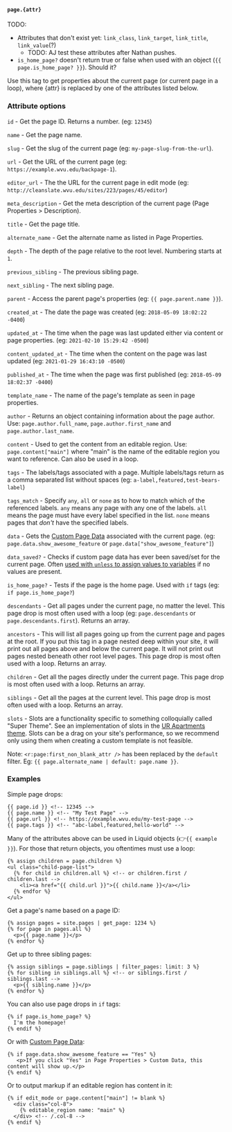 #### `page.{attr}`

TODO:

  * Attributes that don't exist yet: `link_class`, `link_target`, `link_title`, `link_value`(?)
    * TODO: AJ test these attributes after Nathan pushes.
  * `is_home_page?` doesn't return true or false when used with an object (`{{ page.is_home_page? }}`). Should it?

Use this tag to get properties about the current page (or current page in a loop), where {attr} is replaced by one of the attributes listed below.

### Attribute options

`id` - Get the page ID. Returns a number. (eg: `12345`)

`name` - Get the page name.

`slug` - Get the slug of the current page (eg: `my-page-slug-from-the-url`).

`url` - Get the URL of the current page (eg: `https://example.wvu.edu/backpage-1`).

`editor_url` - The the URL for the current page in edit mode (eg: `http://cleanslate.wvu.edu/sites/223/pages/45/editor`)

`meta_description` - Get the meta description of the current page (Page Properties > Description).

`title` - Get the page title.

`alternate_name` - Get the alternate name as listed in Page Properties.

`depth` - The depth of the page relative to the root level. Numbering starts at `1`.

`previous_sibling` - The previous sibling page.

`next_sibling` - The next sibling page.

`parent` - Access the parent page's properties (eg: `{{ page.parent.name }}`).

`created_at` - The date the page was created (eg: `2018-05-09 18:02:22 -0400`)

`updated_at` - The time when the page was last updated either via content or page properties. (eg: `2021-02-10 15:29:42 -0500`)

`content_updated_at` - The time when the content on the page was last updated (eg: `2021-01-29 16:43:10 -0500`)

`published_at` - The time when the page was first published (eg: `2018-05-09 18:02:37 -0400`)

`template_name` - The name of the page's template as seen in page properties.

`author` - Returns an object containing information about the page author. Use: `page.author.full_name`, `page.author.first_name` and `page.author.last_name`.

`content` - Used to get the content from an editable region. Use: `page.content["main"]` where "main" is the name of the editable region you want to reference. Can also be used in a loop.

`tags` - The labels/tags associated with a page. Multiple labels/tags return as a comma separated list without spaces (eg: `a-label,featured,test-bears-label`)

`tags_match` - Specify `any`, `all` or `none` as to how to match which of the referenced labels. `any` means any page with any one of the labels. `all` means the page must have every label specified in the list. `none` means pages that _don't_ have the specified labels.

`data` - Gets the [Custom Page Data](https://cleanslatecms.wvu.edu/how-to/theme-development/custom-data) associated with the current page. (eg: `page.data.show_awesome_feature` or `page.data["show_awesome_feature"]`)

`data_saved?` - Checks if custom page data has ever been saved/set for the current page. Often [used with `unless` to assign values to variables](https://bitbucket.org/wvudigital/ur-apartments/src/d66cab71c12dfaf5f2bea02164a2cb6752ed58b8/views/includes/_wvu-component-footer.html#lines-3:9) if no values are present.

`is_home_page?` - Tests if the page is the home page. Used with `if` tags (eg: `if page.is_home_page?`)

`descendants` - Get all pages under the current page, no matter the level. This page drop is most often used with a loop (eg: `page.descendants` or `page.descendants.first`). Returns an array.

`ancestors` - This will list all pages going up from the current page and pages at the root. If you put this tag in a page nested deep within your site, it will print out all pages above and below the current page. It will not print out pages nested beneath other root level pages. This page drop is most often used with a loop. Returns an array.

`children` - Get all the pages directly under the current page. This page drop is most often used with a loop. Returns an array.

`siblings` - Get all the pages at the current level. This page drop is most often used with a loop. Returns an array.

`slots` - Slots are a functionality specific to something colloquially called "Super Theme". See an implementation of slots in the [UR Apartments theme](https://bitbucket.org/wvudigital/ur-apartments/src/liquid/views/utilities/_wvu-slots.html). Slots can be a drag on your site's performance, so we recommend only using them when creating a custom template is not feasible.

Note: `<r:page:first_non_blank_attr />` has been replaced by the `default` filter. Eg: `{{ page.alternate_name | default: page.name }}`.

### Examples

Simple page drops:

```
{{ page.id }} <!-- 12345 -->
{{ page.name }} <!-- "My Test Page" -->
{{ page.url }} <!-- https://example.wvu.edu/my-test-page -->
{{ page.tags }} <!-- "abc-label,featured,hello-world" -->
```

Many of the attributes above can be used in Liquid objects (👉`{{ example }}`). For those that return objects, you oftentimes must use a loop:

```
{% assign children = page.children %}
<ul class="child-page-list">
  {% for child in children.all %} <!-- or children.first / children.last -->
    <li><a href="{{ child.url }}">{{ child.name }}</a></li>
  {% endfor %}
</ul>
```

Get a page's name based on a page ID:

```
{% assign pages = site.pages | get_page: 1234 %}
{% for page in pages.all %}
  <p>{{ page.name }}</p>
{% endfor %}
```

Get up to three sibling pages:

```
{% assign siblings = page.siblings | filter_pages: limit: 3 %}
{% for sibling in siblings.all %} <!-- or siblings.first / siblings.last -->
  <p>{{ sibling.name }}</p>
{% endfor %}
```

You can also use page drops in `if` tags:

```
{% if page.is_home_page? %}
  I'm the homepage!
{% endif %}
```

Or with [Custom Page Data](https://cleanslatecms.wvu.edu/how-to/theme-development/custom-data):

```
{% if page.data.show_awesome_feature == "Yes" %}
   <p>If you click "Yes" in Page Properties > Custom Data, this content will show up.</p>
{% endif %}
```

Or to output markup if an editable region has content in it:

```
{% if edit_mode or page.content["main"] != blank %}
  <div class="col-8">
    {% editable_region name: "main" %}
  </div> <!-- /.col-8 -->
{% endif %}
```
